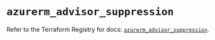 # `azurerm_advisor_suppression`

Refer to the Terraform Registry for docs: [`azurerm_advisor_suppression`](https://registry.terraform.io/providers/hashicorp/azurerm/4.12.0/docs/resources/advisor_suppression).

